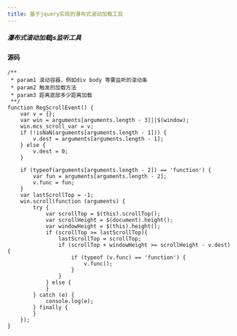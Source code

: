 ```yaml
---
title: 基于jquery实现的瀑布式滚动加载工具
---
```

##### 瀑布式滚动加载js监听工具
<!--more-->
#### 源码
    /**
     * param1 滚动容器，例如div body 等要监听的滚动条
     * param2 触发的加载方法
     * param3 距离底部多少距离加载
     **/
    function RegScrollEvent() {
        var v = {};
        var win = arguments[arguments.length - 3]||$(window);
        win.mcs_scroll_var = v;
        if (!isNaN(arguments[arguments.length - 1])) {
            v.dest = arguments[arguments.length - 1];
        } else {
            v.dest = 0;
        }
    
        if (typeof(arguments[arguments.length - 2]) == 'function') {
            var fun = arguments[arguments.length - 2];
            v.func = fun;
        }
        var lastScrollTop = -1;
        win.scroll(function (arguments) {
            try {
                var scrollTop = $(this).scrollTop();
                var scrollHeight = $(document).height();
                var windowHeight = $(this).height();
                if (scrollTop >= lastScrollTop){
                    lastScrollTop = scrollTop;
                    if (scrollTop + windowHeight >= scrollHeight - v.dest) {
                        if (typeof (v.func) == 'function') {
                            v.func();
                        }
                    }
                } else {
                }
            } catch (e) {
                console.log(e);
            } finally {
            }
        });
    }